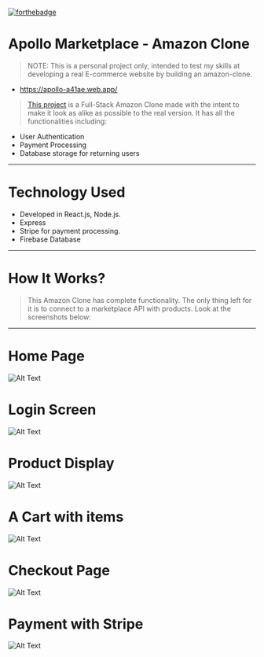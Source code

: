 
[![forthebadge](https://forthebadge.com/images/badges/made-with-javascript.svg)](https://forthebadge.com)

# Apollo Marketplace - Amazon Clone
> NOTE: This is a personal project only, intended to test my skills at developing a real E-commerce website by building an amazon-clone.
* https://apollo-a41ae.web.app/
> [This project](https://apollo-a41ae.web.app/) is a Full-Stack Amazon Clone made with the intent to make it look as alike as possible to the real version. It has all the functionalities including: 
* User Authentication
* Payment Processing
* Database storage for returning users
<hr>



# Technology Used
* Developed in React.js, Node.js.
* Express
* Stripe for payment processing.
* Firebase Database
<hr>

# How It Works?
> This Amazon Clone has complete functionality.  The only thing left for it is to connect to a marketplace API with products. 
> Look at the screenshots below: 
<hr>

# Home Page
![Alt Text](https://imgur.com/azwGdjc.png)
# Login Screen
![Alt Text](https://imgur.com/SAJWFmV.png)
# Product Display 
![Alt Text](https://imgur.com/rICxRkN.png)
# A Cart with items
![Alt Text](https://imgur.com/8qg8wvI.png)
# Checkout Page
![Alt Text](https://imgur.com/eBgZraf.png)
# Payment with Stripe
![Alt Text](https://imgur.com/NzcQyMa.png)
